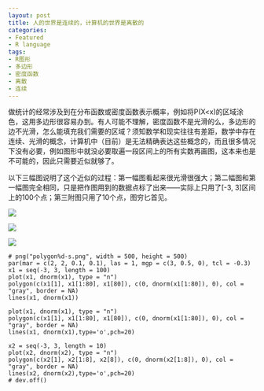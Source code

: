 ```yaml
---
layout: post
title: 人的世界是连续的，计算机的世界是离散的
categories:
- Featured
- R language
tags:
- R图形
- 多边形
- 密度函数
- 离散
- 连续
---
```


做统计的经常涉及到在分布函数或密度函数表示概率，例如将P(X<x)的区域涂色，这用多边形很容易办到。有人可能不理解，密度函数不是光滑的么，多边形的边不光滑，怎么能填充我们需要的区域？须知数学和现实往往有差距，数学中存在连续、光滑的概念，计算机中（目前）是无法精确表达这些概念的，而且很多情况下没有必要，例如图形中就没必要取遍一段区间上的所有实数再画图，这本来也是不可能的，因此只需要近似就够了。

以下三幅图说明了这个近似的过程：第一幅图看起来很光滑很强大；第二幅图和第一幅图完全相同，只是把作图用到的数据点标了出来——实际上只用了[-3, 3]区间上的100个点；第三附图只用了10个点，图穷匕首见。


![](http://i.imgur.com/3gwKxy0.png)

![](http://i.imgur.com/doMWd56.png)

![](http://i.imgur.com/tdebC87.png)

    # png("polygon%d-s.png", width = 500, height = 500)
    par(mar = c(2, 2, 0.1, 0.1), las = 1, mgp = c(3, 0.5, 0), tcl = -0.3)
    x1 = seq(-3, 3, length = 100)
    plot(x1, dnorm(x1), type = "n")
    polygon(c(x1[1], x1[1:80], x1[80]), c(0, dnorm(x1[1:80]), 0), col = "gray", border = NA)
    lines(x1, dnorm(x1)) 
    
    plot(x1, dnorm(x1), type = "n")
    polygon(c(x1[1], x1[1:80], x1[80]), c(0, dnorm(x1[1:80]), 0), col = "gray", border = NA)
    lines(x1, dnorm(x1),type='o',pch=20) 
    
    x2 = seq(-3, 3, length = 10)
    plot(x2, dnorm(x2), type = "n")
    polygon(c(x2[1], x2[1:8], x2[8]), c(0, dnorm(x2[1:8]), 0), col = "gray", border = NA)
    lines(x2, dnorm(x2),type='o',pch=20)
    # dev.off()
